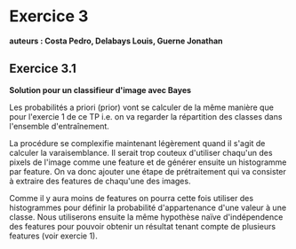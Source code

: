 # Exercice 3
**auteurs : Costa Pedro, Delabays Louis, Guerne Jonathan**

## Exercice 3.1 
**Solution pour un classifieur d'image avec Bayes**

Les probabilités a priori (prior) vont se calculer de la même manière que pour l'exercie 1 de ce TP i.e. on va regarder la répartition des classes dans l'ensemble d'entraînement. 

La procédure se complexifie maintenant légèrement quand il s'agit de calculer la varaisemblance. Il serait trop couteux d'utiliser chaqu'un des pixels de l'image comme une feature et de générer ensuite un histogramme par feature. On va donc ajouter une étape de prétraitement qui va consister à extraire des features de chaqu'une des images. 

Comme il y aura moins de features on pourra cette fois utiliser des histogrammes pour définir la probabilité d'appartenance d'une valeur à une classe. Nous utiliserons ensuite la même hypothèse naïve d'indépendence des features pour pouvoir obtenir un résultat tenant compte de plusieurs features (voir exercie 1).